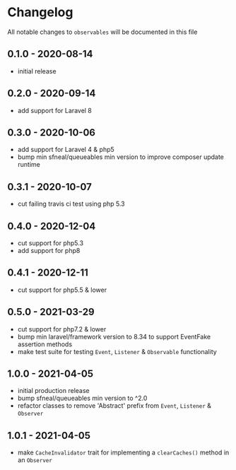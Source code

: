 # Changelog

All notable changes to `observables` will be documented in this file

## 0.1.0 - 2020-08-14
- initial release

## 0.2.0 - 2020-09-14
- add support for Laravel 8


## 0.3.0 - 2020-10-06
- add support for Laravel 4 & php5
- bump min sfneal/queueables min version to improve composer update runtime


## 0.3.1 - 2020-10-07
- cut failing travis ci test using php 5.3


## 0.4.0 - 2020-12-04
- cut support for php5.3
- add support for php8


## 0.4.1 - 2020-12-11
- cut support for php5.5 & lower


## 0.5.0 - 2021-03-29
- cut support for php7.2 & lower
- bump min laravel/framework version to 8.34 to support EventFake assertion methods
- make test suite for testing `Event`, `Listener` & `Observable` functionality


## 1.0.0 - 2021-04-05
- initial production release
- bump sfneal/queueables min version to ^2.0
- refactor classes to remove 'Abstract' prefix from `Event`, `Listener` & `Observer`


## 1.0.1 - 2021-04-05
- make `CacheInvalidator` trait for implementing a `clearCaches()` method in an `Observer`
